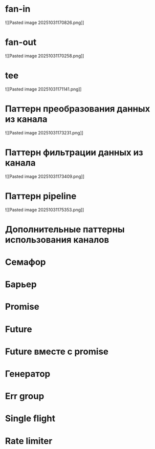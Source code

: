 
# fan-in
![[Pasted image 20251031170826.png]]
# fan-out

![[Pasted image 20251031170258.png]]


# tee
![[Pasted image 20251031171141.png]]

# Паттерн преобразования данных из канала
![[Pasted image 20251031173231.png]]
# Паттерн фильтрации данных из канала 
![[Pasted image 20251031173409.png]]
# Паттерн pipeline
![[Pasted image 20251031175353.png]]
# Дополнительные паттерны использования каналов 
# Семафор 
# Барьер 
# Promise 
# Future 
# Future вместе с promise 
# Генератор 
# Err group 
# Single flight 
# Rate limiter